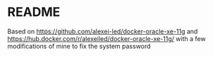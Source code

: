 # README #

Based on https://github.com/alexei-led/docker-oracle-xe-11g and https://hub.docker.com/r/alexeiled/docker-oracle-xe-11g/
with a few modifications of mine to fix the system password

